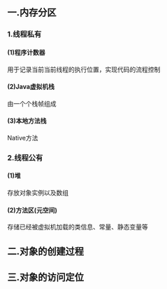 
## 一.内存分区
### 1.线程私有
#### (1)程序计数器
用于记录当前当前线程的执行位置，实现代码的流程控制
#### (2)Java虚拟机栈
由一个个栈帧组成

#### (3)本地方法栈
Native方法

### 2.线程公有
#### (1)堆
存放对象实例以及数组
#### (2)方法区(元空间)
存储已经被虚拟机加载的类信息、常量、静态变量等
## 二.对象的创建过程

## 三.对象的访问定位

